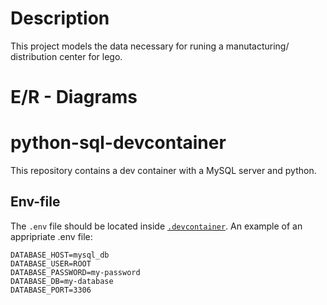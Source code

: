 # Description
This project models the data necessary for runing a manutacturing/ distribution center for lego. 


# E/R - Diagrams

# python-sql-devcontainer
This repository contains a dev container with a MySQL server and python. 

## Env-file
The `.env` file should be located inside [`.devcontainer`](./.devcontainer/). An example of an appripriate .env file:
```
DATABASE_HOST=mysql_db
DATABASE_USER=ROOT
DATABASE_PASSWORD=my-password
DATABASE_DB=my-database
DATABASE_PORT=3306
```

